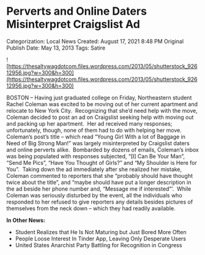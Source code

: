 # Perverts and Online Daters Misinterpret Craigslist Ad

Categorization: Local News
Created: August 17, 2021 8:48 PM
Original Publish Date: May 13, 2013
Tags: Satire

![https://thesaltywagdotcom.files.wordpress.com/2013/05/shutterstock_92612956.jpg?w=300&h=300](https://thesaltywagdotcom.files.wordpress.com/2013/05/shutterstock_92612956.jpg?w=300&h=300)

BOSTON – Having just graduated college on Friday, Northeastern student Rachel Coleman was excited to be moving out of her current apartment and relocate to New York City.  Recognizing that she’d need help with the move, Coleman decided to post an ad on Craigslist seeking help with moving out and packing up her apartment.  Her ad received many responses; unfortunately, though, none of them had to do with helping her move.  Coleman’s post’s title – which read “Young Girl With a lot of Baggage in Need of Big Strong Man!” was largely misinterpreted by Craigslist daters and online perverts alike.  Bombarded by dozens of emails, Coleman’s inbox was being populated with responses subjected, “[I] Can Be Your Man”, “Send Me Pics”, “Have You Thought of Girls?” and “My Shoulder is Here for You”.  Taking down the ad immediately after she realized her mistake, Coleman commented to reporters that she “probably should have thought twice about the title”, and “maybe should have put a longer description in the ad beside her phone number and, “Message me if interested”’.  While Coleman was seriously disturbed by the event, all the individuals who responded to her refused to give reporters any details besides pictures of themselves from the neck down – which they had readily available.

**In Other News:**

- Student Realizes that He Is Not Maturing but Just Bored More Often
- People Loose Interest In Tinder App, Leaving Only Desperate Users
- United States Anarchist Party Battling for Recognition in Congress